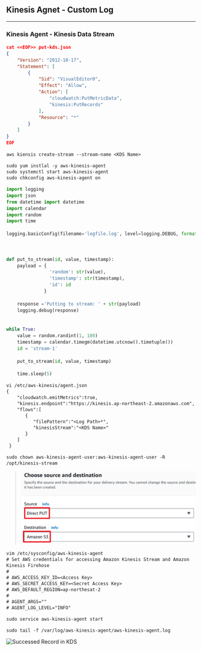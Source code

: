 ## Kinesis Agnet - Custom Log
---
### Kinesis Agent - Kinesis Data Stream
```json
cat <<EOF>> put-kds.json
{
    "Version": "2012-10-17",
    "Statement": [
        {
            "Sid": "VisualEditor0",
            "Effect": "Allow",
            "Action": [
                "cloudwatch:PutMetricData",
                "kinesis:PutRecords"
            ],
            "Resource": "*"
        }
    ]
}
EOF
```

```shell
aws kiensis create-stream --stream-name <KDS Name>
```

```shell
sudo yum instlal -y aws-kinesis-agent
sudo systemctl start aws-kinesis-agent
sudo chkconfig aws-kinesis-agent on
```

```python
import logging
import json
from datetime import datetime
import calendar
import random
import time

logging.basicConfig(filename='logfile.log', level=logging.DEBUG, format='%(asctime)s %(message)s')



def put_to_stream(id, value, timestamp):
    payload = {
                'random': str(value),
                'timestamp': str(timestamp),
                'id': id
              }

    response ='Putting to stream: ' + str(payload)
    logging.debug(response)


while True:
    value = random.randint(1, 100)
    timestamp = calendar.timegm(datetime.utcnow().timetuple())
    id = 'stream-1'

    put_to_stream(id, value, timestamp)

    time.sleep(5)
```

```shell
vi /etc/aws-kinesis/agent.json
{
    "cloudwatch.emitMetrics":true,
    "kinesis.endpoint":"https://kinesis.ap-northeast-2.amazonaws.com",
    "flows":[
       {
          "filePattern":"<Log Path>*",
          "kinesisStream":"<KDS Name>"
       }
    ]
 }
```

```shell
sudo chown aws-kinesis-agent-user:aws-kinesis-agent-user -R /opt/kinesis-stream
```
> ![filePattern User](https://github.com/IlIllIlllIllll/AWS/raw/main/EC2/kinesis-agent/img/image-1.png)

```shell
vim /etc/sysconfig/aws-kinesis-agent
# Set AWS credentials for accessing Amazon Kinesis Stream and Amazon Kinesis Firehose
#
# AWS_ACCESS_KEY_ID=<Access Key>
# AWS_SECRET_ACCESS_KEY=<Secret Access Key>
# AWS_DEFAULT_REGION=ap-northesat-2
#
# AGENT_ARGS=""
# AGENT_LOG_LEVEL="INFO"
```

```shell
sudo service aws-kinesis-agent start
```

```shell
sudo tail -f /var/log/aws-kinesis-agent/aws-kinesis-agent.log
```
![Successed Record in KDS](https://github.com/IlIllIlllIllll/AWS/raw/main/EC2/kinesis-agent/img/image-2.png)